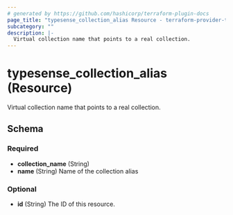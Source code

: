 ```yaml
---
# generated by https://github.com/hashicorp/terraform-plugin-docs
page_title: "typesense_collection_alias Resource - terraform-provider-typesense"
subcategory: ""
description: |-
  Virtual collection name that points to a real collection.
---
```


# typesense_collection_alias (Resource)

Virtual collection name that points to a real collection.



<!-- schema generated by tfplugindocs -->
## Schema

### Required

- **collection_name** (String)
- **name** (String) Name of the collection alias

### Optional

- **id** (String) The ID of this resource.


